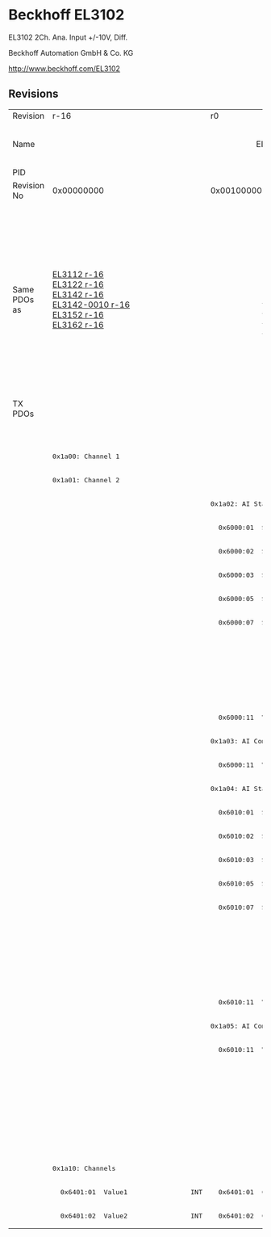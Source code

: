 # Beckhoff EL3102

EL3102 2Ch. Ana. Input +/-10V, Diff.

Beckhoff Automation GmbH & Co. KG

http://www.beckhoff.com/EL3102

## Revisions
<table>
<tr >
<td>Revision</td>
<td>r-16</td>
<td>r0</td>
<td>r1</td>
<td>r2</td>
<td>r3</td>
<td>r4</td>
<td>r9979</td>
</tr>
<tr >
<td>Name</td>
<td colspan=6 align="center">EL3102 2Ch. Ana. Input +/-10V, Diff.</td>
<td>EL3102 2Ch. Ana. Input +/-10V, DIFF</td>
</tr>
<tr >
<td>PID</td>
<td colspan=7 align="center">0x0c1e3052</td>
</tr>
<tr >
<td>Revision No</td>
<td>0x00000000</td>
<td>0x00100000</td>
<td>0x00110000</td>
<td>0x00120000</td>
<td>0x00130000</td>
<td>0x00140000</td>
<td>0x270b0000</td>
</tr>
<tr >
<td>Same PDOs as</td>
<td><a href="EL3112">EL3112 r-16</a><br/><a href="EL3122">EL3122 r-16</a><br/><a href="EL3142">EL3142 r-16</a><br/><a href="EL3142-0010">EL3142-0010 r-16</a><br/><a href="EL3152">EL3152 r-16</a><br/><a href="EL3162">EL3162 r-16</a></td>
<td colspan=3 align="center"><a href="EL3112">EL3112 r0</a><br/><a href="EL3112">EL3112 r1</a><br/><a href="EL3112">EL3112 r2</a><br/><a href="EL3122">EL3122 r0</a><br/><a href="EL3122">EL3122 r1</a><br/><a href="EL3122">EL3122 r2</a><br/><a href="EL3142">EL3142 r0</a><br/><a href="EL3142">EL3142 r1</a><br/><a href="EL3142">EL3142 r2</a><br/><a href="EL3142-0010">EL3142-0010 r0</a><br/><a href="EL3142-0010">EL3142-0010 r1</a><br/><a href="EL3142-0010">EL3142-0010 r2</a><br/><a href="EL3142-0010">EL3142-0010 r3</a><br/><a href="EL3152">EL3152 r0</a><br/><a href="EL3152">EL3152 r1</a><br/><a href="EL3152">EL3152 r2</a><br/><a href="EL3162">EL3162 r0</a><br/><a href="EL3162">EL3162 r1</a><br/><a href="EL3162">EL3162 r2</a></td>
<td colspan=2 align="center"></td>
<td><a href="EL3162">EL3162 r9979</a></td>
</tr>
<tr class="txpdo pdosection">
<td rowspan=35 valign=top>TX PDOs</td>
<td colspan=6 align="left"></td>
<td><pre>: </pre></td>
<td></td>
</tr>
<tr class="txpdo pdosection">
<td colspan=6 align="left"></td>
<td><pre>: </pre></td>
</tr>
<tr class="txpdo pdosection">
<td colspan=6 align="left"><pre>0x1a00: Channel 1</pre></td>
<td></td>
</tr>
<tr class="txpdo pdosection">
<td colspan=6 align="left"><pre>0x1a01: Channel 2</pre></td>
<td></td>
</tr>
<tr class="txpdo pdosection">
<td></td>
<td colspan=5 align="left"><pre>0x1a02: AI Standard Channel 1</pre></td>
<td></td>
</tr>
<tr class="txpdo">
<td></td>
<td colspan=5 align="left"><pre>  0x6000:01  Status__Underrange    BOOL</pre></td>
<td></td>
</tr>
<tr class="txpdo">
<td></td>
<td colspan=5 align="left"><pre>  0x6000:02  Status__Overrange     BOOL</pre></td>
<td></td>
</tr>
<tr class="txpdo">
<td></td>
<td colspan=5 align="left"><pre>  0x6000:03  Status__Limit 1       BIT2</pre></td>
<td></td>
</tr>
<tr class="txpdo">
<td></td>
<td colspan=5 align="left"><pre>  0x6000:05  Status__Limit 2       BIT2</pre></td>
<td></td>
</tr>
<tr class="txpdo">
<td></td>
<td colspan=5 align="left"><pre>  0x6000:07  Status__Error         BOOL</pre></td>
<td></td>
</tr>
<tr class="txpdo">
<td colspan=4 align="left"></td>
<td colspan=2 align="left"><pre>  0x6000:0e  Status__Sync error    BOOL</pre></td>
<td></td>
</tr>
<tr class="txpdo">
<td colspan=4 align="left"></td>
<td colspan=2 align="left"><pre>  0x6000:0f  Status__TxPDO State   BOOL</pre></td>
<td></td>
</tr>
<tr class="txpdo">
<td colspan=4 align="left"></td>
<td colspan=2 align="left"><pre>  0x6000:10  Status__TxPDO Toggle  BOOL</pre></td>
<td></td>
</tr>
<tr class="txpdo">
<td></td>
<td colspan=5 align="left"><pre>  0x6000:11  Value                 INT</pre></td>
<td></td>
</tr>
<tr class="txpdo pdosection">
<td></td>
<td colspan=5 align="left"><pre>0x1a03: AI Compact Channel 1</pre></td>
<td></td>
</tr>
<tr class="txpdo">
<td></td>
<td colspan=5 align="left"><pre>  0x6000:11  Value                 INT</pre></td>
<td></td>
</tr>
<tr class="txpdo pdosection">
<td></td>
<td colspan=5 align="left"><pre>0x1a04: AI Standard Channel 2</pre></td>
<td></td>
</tr>
<tr class="txpdo">
<td></td>
<td colspan=5 align="left"><pre>  0x6010:01  Status__Underrange    BOOL</pre></td>
<td></td>
</tr>
<tr class="txpdo">
<td></td>
<td colspan=5 align="left"><pre>  0x6010:02  Status__Overrange     BOOL</pre></td>
<td></td>
</tr>
<tr class="txpdo">
<td></td>
<td colspan=5 align="left"><pre>  0x6010:03  Status__Limit 1       BIT2</pre></td>
<td></td>
</tr>
<tr class="txpdo">
<td></td>
<td colspan=5 align="left"><pre>  0x6010:05  Status__Limit 2       BIT2</pre></td>
<td></td>
</tr>
<tr class="txpdo">
<td></td>
<td colspan=5 align="left"><pre>  0x6010:07  Status__Error         BOOL</pre></td>
<td></td>
</tr>
<tr class="txpdo">
<td colspan=4 align="left"></td>
<td colspan=2 align="left"><pre>  0x6010:0e  Status__Sync error    BOOL</pre></td>
<td></td>
</tr>
<tr class="txpdo">
<td colspan=4 align="left"></td>
<td colspan=2 align="left"><pre>  0x6010:0f  Status__TxPDO State   BOOL</pre></td>
<td></td>
</tr>
<tr class="txpdo">
<td colspan=4 align="left"></td>
<td colspan=2 align="left"><pre>  0x6010:10  Status__TxPDO Toggle  BOOL</pre></td>
<td></td>
</tr>
<tr class="txpdo">
<td></td>
<td colspan=5 align="left"><pre>  0x6010:11  Value                 INT</pre></td>
<td></td>
</tr>
<tr class="txpdo pdosection">
<td></td>
<td colspan=5 align="left"><pre>0x1a05: AI Compact Channel 2</pre></td>
<td></td>
</tr>
<tr class="txpdo">
<td></td>
<td colspan=5 align="left"><pre>  0x6010:11  Value                 INT</pre></td>
<td></td>
</tr>
<tr class="txpdo pdosection">
<td colspan=5 align="left"></td>
<td><pre>0x1a07: AI DINT Channel 1</pre></td>
<td></td>
</tr>
<tr class="txpdo">
<td colspan=5 align="left"></td>
<td><pre>  0x6001:11  Value                 DINT</pre></td>
<td></td>
</tr>
<tr class="txpdo pdosection">
<td colspan=5 align="left"></td>
<td><pre>0x1a09: AI DINT Channel 2</pre></td>
<td></td>
</tr>
<tr class="txpdo">
<td colspan=5 align="left"></td>
<td><pre>  0x6011:11  Value                 DINT</pre></td>
<td></td>
</tr>
<tr class="txpdo pdosection">
<td colspan=6 align="left"><pre>0x1a10: Channels</pre></td>
<td></td>
</tr>
<tr class="txpdo">
<td><pre>  0x6401:01  Value1                INT</pre></td>
<td colspan=3 align="left"><pre>  0x6401:01  Channel 1             INT</pre></td>
<td colspan=3 align="left"></td>
</tr>
<tr class="txpdo">
<td><pre>  0x6401:02  Value2                INT</pre></td>
<td colspan=3 align="left"><pre>  0x6401:02  Channel 2             INT</pre></td>
<td colspan=3 align="left"></td>
</tr>
</table>
